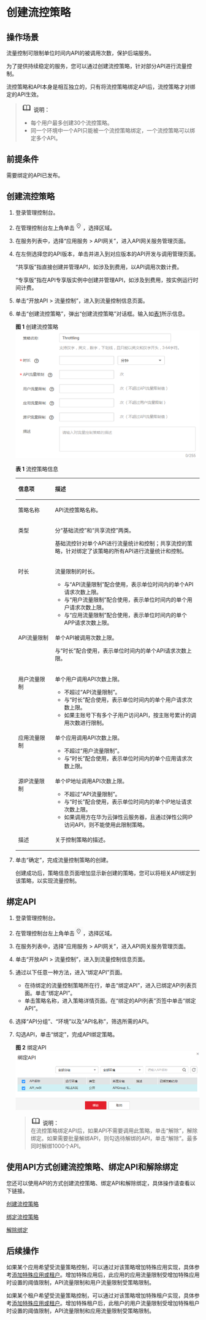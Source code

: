 # 创建流控策略<a name="apig-zh-ug-180307029"></a>

## 操作场景<a name="section1731012541118"></a>

流量控制可限制单位时间内API的被调用次数，保护后端服务。

为了提供持续稳定的服务，您可以通过创建流控策略，针对部分API进行流量控制。

流控策略和API本身是相互独立的，只有将流控策略绑定API后，流控策略才对绑定的API生效。

>![](public_sys-resources/icon-note.gif) **说明：**   
>-   每个用户最多创建30个流控策略。  
>-   同一个环境中一个API只能被一个流控策略绑定，一个流控策略可以绑定多个API。  

## 前提条件<a name="section83110548119"></a>

需要绑定的API已发布。

## 创建流控策略<a name="section8731554122615"></a>

1.  登录管理控制台。
2.  在管理控制台左上角单击![](figures/icon-region.png)，选择区域。
3.  在服务列表中，选择“应用服务 \> API网关”，进入API网关服务管理页面。
4.  在左侧选择您的API版本，单击并进入到对应版本的API开发与调用管理页面。

    “共享版”指直接创建并管理API，如涉及到费用，以API调用次数计费。

    “专享版”指在API专享版实例中创建并管理API，如涉及到费用，按实例运行时间计费。

5.  单击“开放API \> 流量控制”，进入到流量控制信息页面。
6.  单击“创建流控策略”，弹出“创建流控策略”对话框。输入如[表1](#table195413315428)所示信息。

    **图 1**  创建流控策略<a name="fig04103333113"></a>  
    ![](figures/创建流控策略.png "创建流控策略")

    **表 1**  流控策略信息

    <a name="table195413315428"></a>
    <table><thead align="left"><tr id="row45523384220"><th class="cellrowborder" valign="top" width="20%" id="mcps1.2.3.1.1"><p id="p65563314423"><a name="p65563314423"></a><a name="p65563314423"></a>信息项</p>
    </th>
    <th class="cellrowborder" valign="top" width="80%" id="mcps1.2.3.1.2"><p id="p356183311427"><a name="p356183311427"></a><a name="p356183311427"></a>描述</p>
    </th>
    </tr>
    </thead>
    <tbody><tr id="row175619332424"><td class="cellrowborder" valign="top" width="20%" headers="mcps1.2.3.1.1 "><p id="p456103313429"><a name="p456103313429"></a><a name="p456103313429"></a>策略名称</p>
    </td>
    <td class="cellrowborder" valign="top" width="80%" headers="mcps1.2.3.1.2 "><p id="p16561833104213"><a name="p16561833104213"></a><a name="p16561833104213"></a>API流控策略名称。</p>
    </td>
    </tr>
    <tr id="row936312516340"><td class="cellrowborder" valign="top" width="20%" headers="mcps1.2.3.1.1 "><p id="p6363325123413"><a name="p6363325123413"></a><a name="p6363325123413"></a>类型</p>
    </td>
    <td class="cellrowborder" valign="top" width="80%" headers="mcps1.2.3.1.2 "><p id="p3363192519341"><a name="p3363192519341"></a><a name="p3363192519341"></a>分“基础流控”和“共享流控”两类。</p>
    <p id="p9464135917347"><a name="p9464135917347"></a><a name="p9464135917347"></a>基础流控针对单个API进行流量统计和控制；共享流控的策略，针对绑定了该策略的所有API进行流量统计和控制。</p>
    </td>
    </tr>
    <tr id="row1156183364219"><td class="cellrowborder" valign="top" width="20%" headers="mcps1.2.3.1.1 "><p id="p105616333427"><a name="p105616333427"></a><a name="p105616333427"></a>时长</p>
    </td>
    <td class="cellrowborder" valign="top" width="80%" headers="mcps1.2.3.1.2 "><p id="p1656123374219"><a name="p1656123374219"></a><a name="p1656123374219"></a>流量限制的时长。</p>
    <a name="ul580520385234"></a><a name="ul580520385234"></a><ul id="ul580520385234"><li>与“API流量限制”配合使用，表示单位时间内的单个API请求次数上限。</li><li>与“用户流量限制”配合使用，表示单位时间内的单个用户请求次数上限。</li><li>与“应用流量限制”配合使用，表示单位时间内的单个APP请求次数上限。</li></ul>
    </td>
    </tr>
    <tr id="row14879114316433"><td class="cellrowborder" valign="top" width="20%" headers="mcps1.2.3.1.1 "><p id="p12880154304320"><a name="p12880154304320"></a><a name="p12880154304320"></a>API流量限制</p>
    </td>
    <td class="cellrowborder" valign="top" width="80%" headers="mcps1.2.3.1.2 "><p id="p48801043134312"><a name="p48801043134312"></a><a name="p48801043134312"></a>单个API被调用次数上限。</p>
    <p id="p3999181141211"><a name="p3999181141211"></a><a name="p3999181141211"></a>与“时长”配合使用，表示单位时间内的单个API请求次数上限。</p>
    </td>
    </tr>
    <tr id="row247519275166"><td class="cellrowborder" valign="top" width="20%" headers="mcps1.2.3.1.1 "><p id="p14476127151620"><a name="p14476127151620"></a><a name="p14476127151620"></a>用户流量限制</p>
    </td>
    <td class="cellrowborder" valign="top" width="80%" headers="mcps1.2.3.1.2 "><p id="p1347622781611"><a name="p1347622781611"></a><a name="p1347622781611"></a>单个用户调用API次数上限。</p>
    <a name="ul1091113535268"></a><a name="ul1091113535268"></a><ul id="ul1091113535268"><li>不超过“API流量限制”。</li><li>与“时长”配合使用，表示单位时间内的单个用户请求次数上限。</li><li>如果主账号下有多个子用户访问API，按主账号累计的调用次数进行限制。</li></ul>
    </td>
    </tr>
    <tr id="row8159123418166"><td class="cellrowborder" valign="top" width="20%" headers="mcps1.2.3.1.1 "><p id="p015933461620"><a name="p015933461620"></a><a name="p015933461620"></a>应用流量限制</p>
    </td>
    <td class="cellrowborder" valign="top" width="80%" headers="mcps1.2.3.1.2 "><p id="p9107151417591"><a name="p9107151417591"></a><a name="p9107151417591"></a>单个应用调用API次数上限。</p>
    <a name="ul448161162718"></a><a name="ul448161162718"></a><ul id="ul448161162718"><li>不超过“用户流量限制”。</li><li>与“时长”配合使用，表示单位时间内的单个应用请求次数上限。</li></ul>
    </td>
    </tr>
    <tr id="row8202182105513"><td class="cellrowborder" valign="top" width="20%" headers="mcps1.2.3.1.1 "><p id="p6202142135511"><a name="p6202142135511"></a><a name="p6202142135511"></a>源IP流量限制</p>
    </td>
    <td class="cellrowborder" valign="top" width="80%" headers="mcps1.2.3.1.2 "><p id="p152026295512"><a name="p152026295512"></a><a name="p152026295512"></a>单个IP地址调用API次数上限。</p>
    <a name="ul15411858125518"></a><a name="ul15411858125518"></a><ul id="ul15411858125518"><li>不超过“API流量限制”。</li><li>与“时长”配合使用，表示单位时间内的单个IP地址请求次数上限。</li><li>如果调用方在华为云弹性云服务器，且通过弹性公网IP访问API，则不能使用此限制策略。</li></ul>
    </td>
    </tr>
    <tr id="row45611440141619"><td class="cellrowborder" valign="top" width="20%" headers="mcps1.2.3.1.1 "><p id="p1156124041619"><a name="p1156124041619"></a><a name="p1156124041619"></a>描述</p>
    </td>
    <td class="cellrowborder" valign="top" width="80%" headers="mcps1.2.3.1.2 "><p id="p25611440141620"><a name="p25611440141620"></a><a name="p25611440141620"></a>关于控制策略的描述。</p>
    </td>
    </tr>
    </tbody>
    </table>

7.  单击“确定”，完成流量控制策略的创建。

    创建成功后，策略信息页面增加显示新创建的策略，您可以将相关API绑定到该策略，以实现流量控制。


## 绑定API<a name="section1853216101881"></a>

1.  登录管理控制台。
2.  在管理控制台左上角单击![](figures/icon-region.png)，选择区域。
3.  在服务列表中，选择“应用服务 \> API网关”，进入API网关服务管理页面。
4.  单击“开放API \> 流量控制”，进入到流量控制信息页面。
5.  通过以下任意一种方法，进入“绑定API”页面。
    -   在待绑定的流量控制策略所在行，单击“绑定API”，进入已绑定API列表页面。单击“绑定API”。
    -   单击策略名称，进入策略详情页面。在“绑定的API列表”页签中单击“绑定API”。

6.  选择“API分组”、“环境”以及“API名称”，筛选所需的API。
7.  勾选API，单击“绑定”，完成API绑定策略。

    **图 2**  绑定API<a name="fig192531244154"></a>  
    ![](figures/绑定API.png "绑定API")

    >![](public_sys-resources/icon-note.gif) **说明：**   
    >在流控策略绑定API后，如果API不需要调用此策略，单击“解除”，解除绑定。如果需要批量解绑API，则勾选待解绑的API，单击“解除”。最多同时解绑1000个API。  


## 使用API方式创建流控策略、绑定API和解除绑定<a name="zh-cn_topic_0080101678_section7546754133419"></a>

您还可以使用API的方式创建流控策略、绑定API和解除绑定，具体操作请查看以下链接。

[创建流控策略](https://support.huaweicloud.com/api-apig/apig-zh-api-180713064.html)

[绑定流控策略](https://support.huaweicloud.com/api-apig/apig-zh-api-180713072.html)

[解除绑定](https://support.huaweicloud.com/api-apig/apig-zh-api-180713075.html)

## 后续操作<a name="section186331115191812"></a>

如果某个应用希望受流量策略控制，可以通过对该策略增加特殊应用实现，具体参考[添加特殊应用或租户](添加特殊应用或租户.md)。增加特殊应用后，此应用的应用流量限制受增加特殊应用时设置的阈值限制，API流量限制和用户流量限制受策略限制。

如果某个租户希望受流量策略控制，可以通过对该策略增加特殊租户实现，具体参考[添加特殊应用或租户](添加特殊应用或租户.md)。增加特殊租户后，此租户的用户流量限制受增加特殊租户时设置的阈值限制，API流量限制和应用流量限制受策略限制。

